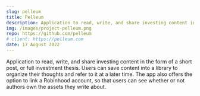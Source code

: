 ```yaml
---
slug: pelleum
title: Pelleum
description: Application to read, write, and share investing content in the form of a short post, or full investment thesis. Users can save content into a library to organize their thoughts and refer to it at a later time. The app also offers the option to link a Robinhood account, so that users can see whether or not authors own the assets they write about.
img: /images/project-pelleum.png
repo: https://github.com/pelleum
# client: https://pelleum.com
date: 17 August 2022
---
```


Application to read, write, and share investing content in the form of a short post, or full investment thesis. Users can save content into a library to organize their thoughts and refer to it at a later time. The app also offers the option to link a Robinhood account, so that users can see whether or not authors own the assets they write about.

<!-- ## Lorem Ipsum

Lorem ipsum dolor sit amet, consectetur adipiscing elit, sed do eiusmod tempor incididunt ut labore et dolore magna aliqua. Nunc id cursus metus aliquam eleifend mi in nulla. Odio aenean sed adipiscing diam donec adipiscing tristique risus nec. Amet porttitor eget dolor morbi. Nisi lacus sed viverra tellus. Nec feugiat nisl pretium fusce id velit ut tortor pretium.

## Magna Fermentum

Magna fermentum iaculis eu non diam phasellus vestibulum lorem sed. Volutpat diam ut venenatis tellus in metus vulputate. Ullamcorper malesuada proin libero nunc consequat interdum varius sit amet. Tellus pellentesque eu tincidunt tortor aliquam.

## Venenatis Cras

Venenatis cras sed felis eget velit. Nulla posuere sollicitudin aliquam ultrices sagittis orci a scelerisque. Vitae congue mauris rhoncus aenean vel elit scelerisque mauris pellentesque. Mi eget mauris pharetra et. Quam id leo in vitae turpis massa sed. Amet mauris commodo quis imperdiet massa tincidunt nunc. Duis convallis convallis tellus id interdum velit. -->
